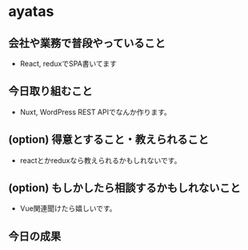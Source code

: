 # ayatas

## 会社や業務で普段やっていること
- React, reduxでSPA書いてます

## 今日取り組むこと
- Nuxt, WordPress REST APIでなんか作ります。

## (option) 得意とすること・教えられること
- reactとかreduxなら教えられるかもしれないです。

## (option) もしかしたら相談するかもしれないこと
- Vue関連聞けたら嬉しいです。

## 今日の成果
